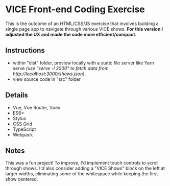 # VICE Front-end Coding Exercise

This is the outcome of an HTML/CSS/JS exercise that involves building a single page app to navigate through various VICE shows. **For this version I adjusted the UX and made the code more efficient/compact.**

## Instructions

- within "dist" folder, preview locally with a static file server like Yarn serve _(use "serve -l 3000" to fetch data from http://localhost:3000/shows.json)_.
- view source code in "src" folder

## Details

- Vue, Vue Router, Vuex
- ES6+
- Stylus
- CSS Grid
- TypeScript
- Webpack

## Notes

This was a fun project! To improve, I'd implement touch controls to scroll through shows. I'd also consider adding a "VICE Shows" block on the left at larger widths, eliminating some of the whitespace while keeping the first show centered.
